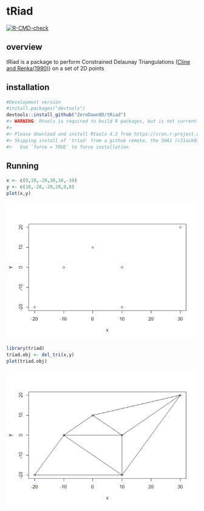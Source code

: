 
# tRiad

<!-- badges: start -->

[![R-CMD-check](https://github.com/ZeroDawn0D/triad/actions/workflows/R-CMD-check.yaml/badge.svg)](https://github.com/ZeroDawn0D/triad/actions/workflows/R-CMD-check.yaml)

<!-- badges: end -->

## overview

tRiad is a package to perform Constrained Delaunay Triangulations
([Cline and
Renka(1990)](https://epubs.siam.org/doi/abs/10.1137/0727074)) on a set
of 2D points

## installation

``` r
#Development version
#install.packages("devtools")
devtools::install_github("ZeroDawn0D/tRiad")
#> WARNING: Rtools is required to build R packages, but is not currently installed.
#> 
#> Please download and install Rtools 4.2 from https://cran.r-project.org/bin/windows/Rtools/ or https://www.r-project.org/nosvn/winutf8/ucrt3/.
#> Skipping install of 'triad' from a github remote, the SHA1 (c21acb83) has not changed since last install.
#>   Use `force = TRUE` to force installation
```

## Running

``` r
x <- c(0,10,-20,30,10,-10)
y <- c(10,-20,-20,20,0,0)
plot(x,y)
```

![](man/figures/README-unnamed-chunk-2-1.png)<!-- -->

``` r
library(triad)
triad.obj <- del_tri(x,y)
plot(triad.obj)
```

![](man/figures/README-unnamed-chunk-3-1.png)<!-- -->
